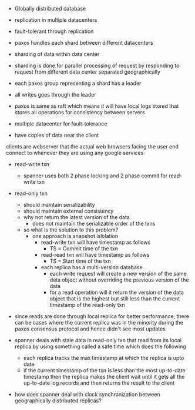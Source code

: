 - Globally distributed database 

- replication in multiple datacenters 
- fault-tolerant through replication
- paxos handles each shard between different datacenters
- sharding of data within data center
- sharding is done for parallel processing of request by responding to request from different data center separated geographically

- each paxos group representing a shard has a leader 
- all writes goes through the leader 
- paxos is same as raft which means it will have local logs stored that stores all operations for consistency between servers 
- multiple datacenter for fault-tolerance 
- have copies of data near the client 

clients are webserver that the actual web browsers facing the user end connect to whenever they are using any google services 

- read-write txn 
	- spanner uses both 2 phase locking and 2 phase commit for read-write txn 
- read-only txn
	- should maintain serializability
	- should maintain external consistency
	- why not return the latest version of the data 
		- does not maintain the serializable order of the txns 
	- so what is the solution to this problem?
		- one approach is snapshot islolation
			- read-write txn will have timestamp as follows 
				- TS = Commit time of the txn
			- read-read txn will have timestamp as follows
				- TS = Start time of the txn
			- each replica has a multi-version database 
				- each write request will create a new version of the same data object without overriding the previous version of the data
				- for a read operation will it return the version of the data object that is the highest but still less than the current timestamp of the read-only txn

- since reads are done through local replica for better performance, there can be cases where the current replica was in the minority during the paxos consensus protocol and hence didn't see most updates
- spanner deals with stale data in read-only txn that read from its local replica by using something called a safe time which does the following
	- each replica tracks the max timestamp at which the replica is upto date 
	- if the current timestamp of the txn is less than the most up-to-date timestamp then the replica makes the client wait until it gets all the up-to-date log records and then returns the result to the client
- how does spanner deal with clock synchronization between geographically distributed replicas?
